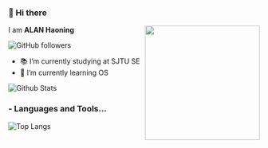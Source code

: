 ### :wave: Hi there
I am **ALAN Haoning**
<img align='right' src="https://media.giphy.com/media/M9gbBd9nbDrOTu1Mqx/giphy.gif" width="230">

![GitHub followers](https://img.shields.io/github/followers/AlanHN?label=Follow&style=social)
- :books: I’m currently studying at SJTU SE
- 🌱 I’m currently learning OS

![Github Stats](https://github-readme-stats.vercel.app/api?username=AlanHN&show_icons=true)

### - Languages and Tools...
![Top Langs](https://github-readme-stats.vercel.app/api/top-langs/?username=AlanHN&layout=compact)
